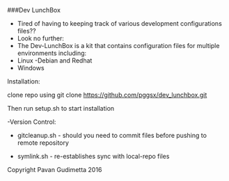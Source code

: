 ###Dev LunchBox
- Tired of having to keeping track of various development configurations files??
- Look no further:
- The Dev-LunchBox is a kit that contains configuration files for multiple environments including:
- Linux
-Debian and Redhat
- Windows

Installation:

clone repo using git clone https://github.com/pggsx/dev_lunchbox.git

Then run setup.sh to start installation

-Version Control:

- gitcleanup.sh - should you need to commit files before pushing to remote repository

- symlink.sh - re-establishes sync with local-repo files

Copyright Pavan Gudimetta 2016
